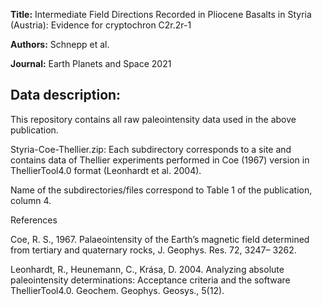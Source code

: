 **Title:** Intermediate Field Directions Recorded in Pliocene Basalts in Styria (Austria): Evidence for cryptochron C2r.2r-1

**Authors:** Schnepp et al.

**Journal:** Earth Planets and Space 2021

## Data description:

This repository contains all raw paleointensity data used in the above publication.

Styria-Coe-Thellier.zip: Each subdirectory corresponds to a site and contains data of Thellier experiments performed in Coe (1967) version in ThellierTool4.0 format (Leonhardt et al. 2004).


Name of the subdirectories/files correspond to Table 1 of the publication, column 4.

References

Coe, R. S., 1967. Palaeointensity of the Earth’s magnetic field determined from tertiary and quaternary rocks, J. Geophys. Res. 72, 3247– 3262.

Leonhardt, R., Heunemann, C., Krása, D. 2004. Analyzing absolute paleointensity determinations: Acceptance criteria and the software ThellierTool4.0. Geochem. Geophys. Geosys., 5(12).
